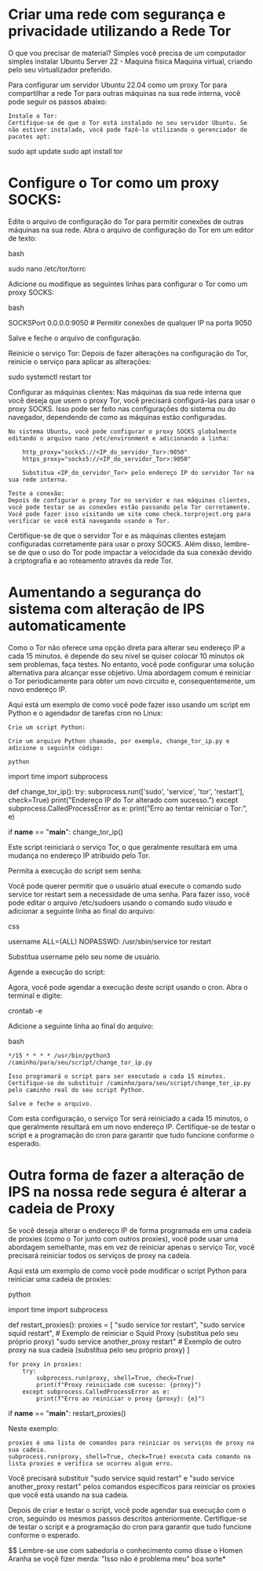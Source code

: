 # Criar uma rede com segurança e privacidade utilizando a Rede Tor

O que vou precisar de material?
Simples você precisa de um computador simples instalar Ubuntu Server 22 - Maquina fisica
Maquina virtual, criando pelo seu virtualizador preferido.

Para configurar um servidor Ubuntu 22.04 como um proxy Tor para compartilhar a rede Tor para outras máquinas na sua rede interna, você pode seguir os passos abaixo:

    Instale o Tor:
    Certifique-se de que o Tor está instalado no seu servidor Ubuntu. Se não estiver instalado, você pode fazê-lo utilizando o gerenciador de pacotes apt: 

sudo apt update
sudo apt install tor

# Configure o Tor como um proxy SOCKS:

Edite o arquivo de configuração do Tor para permitir conexões de outras máquinas na sua rede. Abra o arquivo de configuração do Tor em um editor de texto:

bash

sudo nano /etc/tor/torrc

Adicione ou modifique as seguintes linhas para configurar o Tor como um proxy SOCKS:

bash

SOCKSPort 0.0.0.0:9050 # Permitir conexões de qualquer IP na porta 9050

Salve e feche o arquivo de configuração.

Reinicie o serviço Tor:
Depois de fazer alterações na configuração do Tor, reinicie o serviço para aplicar as alterações:

sudo systemctl restart tor

Configurar as máquinas clientes:
Nas máquinas da sua rede interna que você deseja que usem o proxy Tor, você precisará configurá-las para usar o proxy SOCKS. Isso pode ser feito nas configurações do sistema ou do navegador, dependendo de como as máquinas estão configuradas.

    No sistema Ubuntu, você pode configurar o proxy SOCKS globalmente editando o arquivo nano /etc/environment e adicionando a linha:

        http_proxy="socks5://<IP_do_servidor_Tor>:9050"
        https_proxy="socks5://<IP_do_servidor_Tor>:9050"

        Substitua <IP_do_servidor_Tor> pelo endereço IP do servidor Tor na sua rede interna.

    Teste a conexão:
    Depois de configurar o proxy Tor no servidor e nas máquinas clientes, você pode testar se as conexões estão passando pelo Tor corretamente. Você pode fazer isso visitando um site como check.torproject.org para verificar se você está navegando usando o Tor.

Certifique-se de que o servidor Tor e as máquinas clientes estejam configuradas corretamente para usar o proxy SOCKS. Além disso, lembre-se de que o uso do Tor pode impactar a velocidade da sua conexão devido à criptografia e ao roteamento através da rede Tor.

# Aumentando a segurança do sistema com alteração de IPS automaticamente

Como o  Tor não oferece uma opção direta para alterar seu endereço IP a cada 15 minutos. é depende do seu nivel se quiser colocar 10 minutos ok sem problemas, faça testes.
No entanto, você pode configurar uma solução alternativa para alcançar esse objetivo. Uma abordagem comum é reiniciar o Tor periodicamente para obter um novo circuito e, consequentemente, um novo endereço IP.

Aqui está um exemplo de como você pode fazer isso usando um script em Python e o agendador de tarefas cron no Linux:

    Crie um script Python:

    Crie um arquivo Python chamado, por exemplo, change_tor_ip.py e adicione o seguinte código:

    python

import time
import subprocess

def change_tor_ip():
    try:
        subprocess.run(['sudo', 'service', 'tor', 'restart'], check=True)
        print("Endereço IP do Tor alterado com sucesso.")
    except subprocess.CalledProcessError as e:
        print("Erro ao tentar reiniciar o Tor:", e)

if __name__ == "__main__":
    change_tor_ip()

Este script reiniciará o serviço Tor, o que geralmente resultará em uma mudança no endereço IP atribuído pelo Tor.

Permita a execução do script sem senha:

Você pode querer permitir que o usuário atual execute o comando sudo service tor restart sem a necessidade de uma senha. Para fazer isso, você pode editar o arquivo /etc/sudoers usando o comando sudo visudo e adicionar a seguinte linha ao final do arquivo:

css

username ALL=(ALL) NOPASSWD: /usr/sbin/service tor restart

Substitua username pelo seu nome de usuário.

Agende a execução do script:

Agora, você pode agendar a execução deste script usando o cron. Abra o terminal e digite:

crontab -e

Adicione a seguinte linha ao final do arquivo:

bash

    */15 * * * * /usr/bin/python3 /caminho/para/seu/script/change_tor_ip.py

    Isso programará o script para ser executado a cada 15 minutos. Certifique-se de substituir /caminho/para/seu/script/change_tor_ip.py pelo caminho real do seu script Python.

    Salve e feche o arquivo.

Com esta configuração, o serviço Tor será reiniciado a cada 15 minutos, o que geralmente resultará em um novo endereço IP. Certifique-se de testar o script e a programação do cron para garantir que tudo funcione conforme o esperado.

# Outra forma de fazer a alteração de IPS na nossa rede segura é alterar a cadeia de Proxy

Se você deseja alterar o endereço IP de forma programada em uma cadeia de proxies (como o Tor junto com outros proxies), você pode usar uma abordagem semelhante, mas em vez de reiniciar apenas o serviço Tor, você precisará reiniciar todos os serviços de proxy na cadeia.

Aqui está um exemplo de como você pode modificar o script Python para reiniciar uma cadeia de proxies:

python

import time
import subprocess

def restart_proxies():
    proxies = [
        "sudo service tor restart",
        "sudo service squid restart",  # Exemplo de reiniciar o Squid Proxy (substitua pelo seu próprio proxy)
        "sudo service another_proxy restart"  # Exemplo de outro proxy na sua cadeia (substitua pelo seu próprio proxy)
    ]

    for proxy in proxies:
        try:
            subprocess.run(proxy, shell=True, check=True)
            print(f"Proxy reiniciado com sucesso: {proxy}")
        except subprocess.CalledProcessError as e:
            print(f"Erro ao reiniciar o proxy {proxy}: {e}")

if __name__ == "__main__":
    restart_proxies()

Neste exemplo:

    proxies é uma lista de comandos para reiniciar os serviços de proxy na sua cadeia.
    subprocess.run(proxy, shell=True, check=True) executa cada comando na lista proxies e verifica se ocorreu algum erro.

Você precisará substituir "sudo service squid restart" e "sudo service another_proxy restart" pelos comandos específicos para reiniciar os proxies que você está usando na sua cadeia.

Depois de criar e testar o script, você pode agendar sua execução com o cron, seguindo os mesmos passos descritos anteriormente. Certifique-se de testar o script e a programação do cron para garantir que tudo funcione conforme o esperado.

$$ Lembre-se use com sabedoria o conhecimento como disse o Homen Aranha se voçê fizer merda: "Isso não é problema meu" boa sorte*

